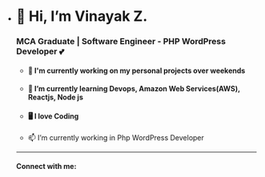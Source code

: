 - <h1>👋 Hi, I’m Vinayak Z.</h1>
  <h3>MCA Graduate | Software Engineer - PHP WordPress Developer 💕</h3>
  
   - <h4>🔭 I'm currently working on my personal  projects over weekends</h4>
   
   - <h4>🌱 I’m currently learning Devops, Amazon Web Services(AWS), Reactjs, Node js</h4>
   
   - <h4>🖥️ I love Coding </h4>
   
   - 📫 I’m currently working in Php WordPress Developer 

   <hr>
   
   #### Connect with me: 
   

<!---
vinayakz/vinayakz is a ✨ special ✨ repository because its `README.md` (this file) appears on your GitHub profile.
You can click the Preview link to take a look at your changes.
--->
